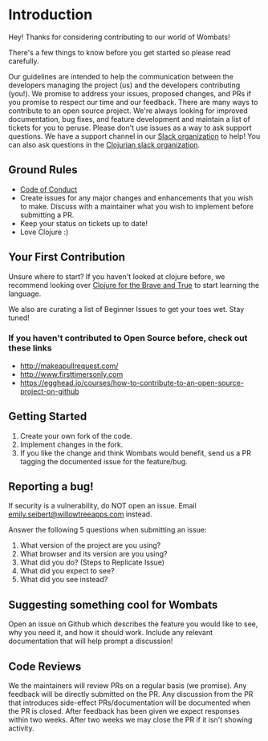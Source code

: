 # Introduction
Hey! Thanks for considering contributing to our world of Wombats!

There's a few things to know before you get started so please read carefully. 

Our guidelines are intended to help the communication between the developers managing the project (us) and the developers contributing (you!). We promise to address your issues, proposed changes, and PRs if you promise to respect our time and our feedback.
There are many ways to contribute to an open source project. We're always looking for improved documentation, bug fixes, and feature development and maintain a list of tickets for you to peruse. Please don't use issues as a way to ask support questions. We have a support channel in our [Slack organization](https://wombats-hq.slack.com/) to help! You can also ask questions in the [Clojurian slack organization](http://clojurians.net/).

## Ground Rules
* [Code of Conduct](https://github.com/willowtreeapps/wombats-documentation/blob/master/code-of-conduct.md)
* Create issues for any major changes and enhancements that you wish to make. Discuss with a maintainer what you wish to implement before submitting a PR. 
* Keep your status on tickets up to date!
* Love Clojure :)

## Your First Contribution

Unsure where to start? If you haven't looked at clojure before, we recommend looking over [Clojure for the Brave and True](http://www.braveclojure.com/) to start learning the language. 

We also are curating a list of Beginner Issues to get your toes wet. Stay tuned!

### If you haven't contributed to Open Source before, check out these links
* http://makeapullrequest.com/
* http://www.firsttimersonly.com
* https://egghead.io/courses/how-to-contribute-to-an-open-source-project-on-github

## Getting Started
1. Create your own fork of the code.
2. Implement changes in the fork.
3. If you like the change and think Wombats would benefit, send us a PR tagging the documented issue for the feature/bug.

## Reporting a bug!
If security is a vulnerability, do NOT open an issue. Email emily.seibert@willowtreeapps.com instead.

Answer the following 5 questions when submitting an issue:
1. What version of the project are you using?
2. What browser and its version are you using?
3. What did you do? (Steps to Replicate Issue)
4. What did you expect to see?
5. What did you see instead? 

## Suggesting something cool for Wombats
Open an issue on Github which describes the feature you would like to see, why you need it, and how it should work. Include any relevant documentation that will help prompt a discussion!

## Code Reviews 
We the maintainers will review PRs on a regular basis (we promise). Any feedback will be directly submitted on the PR. Any discussion from the PR that introduces side-effect PRs/documentation will be documented when the PR is closed. After feedback has been given we expect responses within two weeks. After two weeks we may close the PR if it isn't showing activity.
